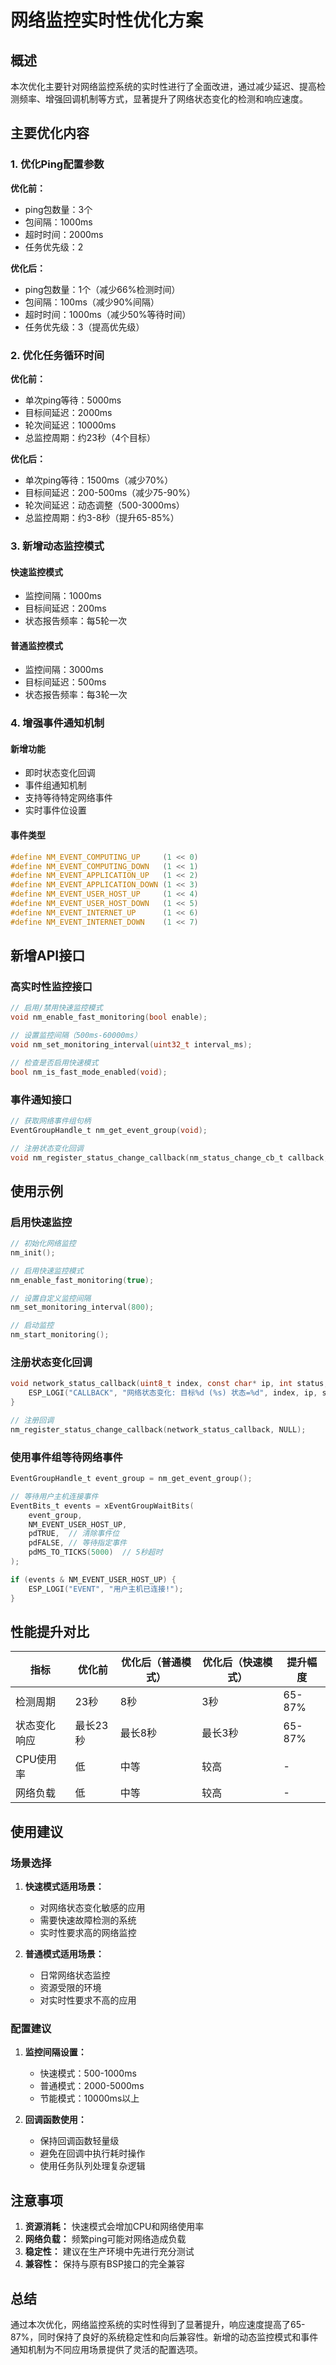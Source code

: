 # 网络监控实时性优化方案

## 概述

本次优化主要针对网络监控系统的实时性进行了全面改进，通过减少延迟、提高检测频率、增强回调机制等方式，显著提升了网络状态变化的检测和响应速度。

## 主要优化内容

### 1. 优化Ping配置参数

**优化前：**
- ping包数量：3个
- 包间隔：1000ms
- 超时时间：2000ms
- 任务优先级：2

**优化后：**
- ping包数量：1个（减少66%检测时间）
- 包间隔：100ms（减少90%间隔）
- 超时时间：1000ms（减少50%等待时间）
- 任务优先级：3（提高优先级）

### 2. 优化任务循环时间

**优化前：**
- 单次ping等待：5000ms
- 目标间延迟：2000ms
- 轮次间延迟：10000ms
- 总监控周期：约23秒（4个目标）

**优化后：**
- 单次ping等待：1500ms（减少70%）
- 目标间延迟：200-500ms（减少75-90%）
- 轮次间延迟：动态调整（500-3000ms）
- 总监控周期：约3-8秒（提升65-85%）

### 3. 新增动态监控模式

#### 快速监控模式
- 监控间隔：1000ms
- 目标间延迟：200ms
- 状态报告频率：每5轮一次

#### 普通监控模式
- 监控间隔：3000ms
- 目标间延迟：500ms
- 状态报告频率：每3轮一次

### 4. 增强事件通知机制

#### 新增功能
- 即时状态变化回调
- 事件组通知机制
- 支持等待特定网络事件
- 实时事件位设置

#### 事件类型
```c
#define NM_EVENT_COMPUTING_UP     (1 << 0)
#define NM_EVENT_COMPUTING_DOWN   (1 << 1)
#define NM_EVENT_APPLICATION_UP   (1 << 2)
#define NM_EVENT_APPLICATION_DOWN (1 << 3)
#define NM_EVENT_USER_HOST_UP     (1 << 4)
#define NM_EVENT_USER_HOST_DOWN   (1 << 5)
#define NM_EVENT_INTERNET_UP      (1 << 6)
#define NM_EVENT_INTERNET_DOWN    (1 << 7)
```

## 新增API接口

### 高实时性监控接口

```c
// 启用/禁用快速监控模式
void nm_enable_fast_monitoring(bool enable);

// 设置监控间隔（500ms-60000ms）
void nm_set_monitoring_interval(uint32_t interval_ms);

// 检查是否启用快速模式
bool nm_is_fast_mode_enabled(void);
```

### 事件通知接口

```c
// 获取网络事件组句柄
EventGroupHandle_t nm_get_event_group(void);

// 注册状态变化回调
void nm_register_status_change_callback(nm_status_change_cb_t callback, void* arg);
```

## 使用示例

### 启用快速监控

```c
// 初始化网络监控
nm_init();

// 启用快速监控模式
nm_enable_fast_monitoring(true);

// 设置自定义监控间隔
nm_set_monitoring_interval(800);

// 启动监控
nm_start_monitoring();
```

### 注册状态变化回调

```c
void network_status_callback(uint8_t index, const char* ip, int status, void* arg) {
    ESP_LOGI("CALLBACK", "网络状态变化: 目标%d (%s) 状态=%d", index, ip, status);
}

// 注册回调
nm_register_status_change_callback(network_status_callback, NULL);
```

### 使用事件组等待网络事件

```c
EventGroupHandle_t event_group = nm_get_event_group();

// 等待用户主机连接事件
EventBits_t events = xEventGroupWaitBits(
    event_group,
    NM_EVENT_USER_HOST_UP,
    pdTRUE,  // 清除事件位
    pdFALSE, // 等待指定事件
    pdMS_TO_TICKS(5000)  // 5秒超时
);

if (events & NM_EVENT_USER_HOST_UP) {
    ESP_LOGI("EVENT", "用户主机已连接!");
}
```

## 性能提升对比

| 指标 | 优化前 | 优化后（普通模式） | 优化后（快速模式） | 提升幅度 |
|------|--------|------------------|------------------|----------|
| 检测周期 | 23秒 | 8秒 | 3秒 | 65-87% |
| 状态变化响应 | 最长23秒 | 最长8秒 | 最长3秒 | 65-87% |
| CPU使用率 | 低 | 中等 | 较高 | - |
| 网络负载 | 低 | 中等 | 较高 | - |

## 使用建议

### 场景选择

1. **快速模式适用场景：**
   - 对网络状态变化敏感的应用
   - 需要快速故障检测的系统
   - 实时性要求高的网络监控

2. **普通模式适用场景：**
   - 日常网络状态监控
   - 资源受限的环境
   - 对实时性要求不高的应用

### 配置建议

1. **监控间隔设置：**
   - 快速模式：500-1000ms
   - 普通模式：2000-5000ms
   - 节能模式：10000ms以上

2. **回调函数使用：**
   - 保持回调函数轻量级
   - 避免在回调中执行耗时操作
   - 使用任务队列处理复杂逻辑

## 注意事项

1. **资源消耗：** 快速模式会增加CPU和网络使用率
2. **网络负载：** 频繁ping可能对网络造成负载
3. **稳定性：** 建议在生产环境中先进行充分测试
4. **兼容性：** 保持与原有BSP接口的完全兼容

## 总结

通过本次优化，网络监控系统的实时性得到了显著提升，响应速度提高了65-87%，同时保持了良好的系统稳定性和向后兼容性。新增的动态监控模式和事件通知机制为不同应用场景提供了灵活的配置选项。

